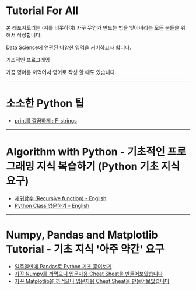 # Tutorial For All

본 레포지토리는 (저를 비롯하여) 자꾸 무언가 만드는 법을 잊어버리는 모든 분들을 위해서 작성합니다.

Data Science에 연관된 다양한 영역을 커버하고자 합니다.

기초적인 프로그래밍

가끔 영어를 까먹어서 영어로 작성 할 때도 있습니다.

---
# 소소한 Python 팁
* [print를 깔끔하게 : F-strings](https://github.com/keonho-kim/tutorial-for-all/blob/main/Notebooks/%08f-strings.ipynb)

---
# Algorithm with Python - 기초적인 프로그래밍 지식 복습하기 (Python 기초 지식 요구)

* [재귀함수 (Recursive function) - English](https://colab.research.google.com/drive/12Lx_Zi30cMEOW-QhmMzU1fT-Syu65Enc?usp=sharing)
* [Python Class 입문하기 - English](https://colab.research.google.com/drive/1prkWK5wBf8cI4B8NvjVoAuH0HOEMdf4H?usp=sharing)

---
# Numpy, Pandas and Matplotlib Tutorial - 기초 지식 '아주 약간' 요구

* [일주일만에 Pandas로 Python 기초 훑어보기](https://drive.google.com/drive/folders/13uZNB7oCpBg80cUTV0Tg9QKMMezuPBgD?usp=sharing)
* [자꾸 Numpy를 까먹으니 입문자용 Cheat Sheat을 만들어보았습니다](https://drive.google.com/file/d/107iLih7CjUEKM5ABFIMsRbSJtD75cpTq/view?usp=sharing)
* [자꾸 Matplotlib을 까먹으니 입문자용 Cheat Sheat을 만들어보았습니다](https://colab.research.google.com/drive/1zKRsgcKQBDrL7lGIyFC1ZYvVJhVtQ3cT?usp=sharing)
